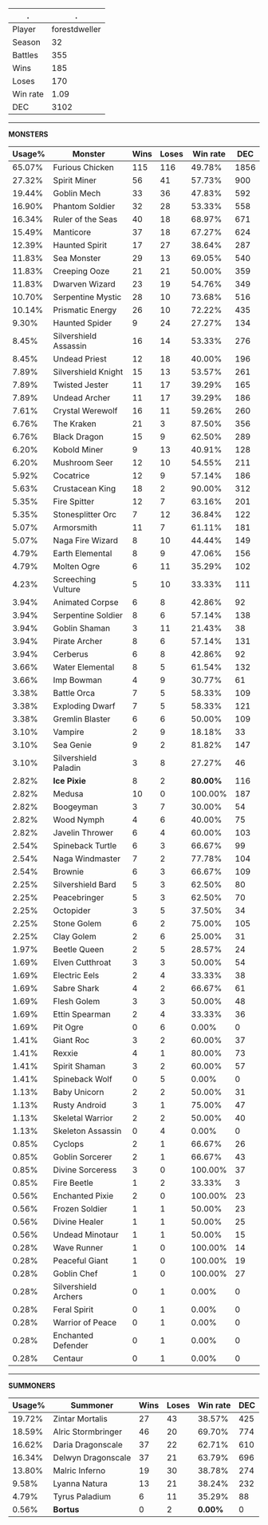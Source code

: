 .|.
|-|-
Player|forestdweller
Season|32
Battles|355
Wins|185
Loses|170
Win rate|1.09
DEC|3102

---
**MONSTERS**

Usage%|Monster|Wins|Loses|Win rate|DEC|
-|-|-|-|-|-|
65.07%|Furious Chicken|115|116|49.78%|1856|
27.32%|Spirit Miner|56|41|57.73%|900|
19.44%|Goblin Mech|33|36|47.83%|592|
16.90%|Phantom Soldier|32|28|53.33%|558|
16.34%|Ruler of the Seas|40|18|68.97%|671|
15.49%|Manticore|37|18|67.27%|624|
12.39%|Haunted Spirit|17|27|38.64%|287|
11.83%|Sea Monster|29|13|69.05%|540|
11.83%|Creeping Ooze|21|21|50.00%|359|
11.83%|Dwarven Wizard|23|19|54.76%|349|
10.70%|Serpentine Mystic|28|10|73.68%|516|
10.14%|Prismatic Energy|26|10|72.22%|435|
9.30%|Haunted Spider|9|24|27.27%|134|
8.45%|Silvershield Assassin|16|14|53.33%|276|
8.45%|Undead Priest|12|18|40.00%|196|
7.89%|Silvershield Knight|15|13|53.57%|261|
7.89%|Twisted Jester|11|17|39.29%|165|
7.89%|Undead Archer|11|17|39.29%|186|
7.61%|Crystal Werewolf|16|11|59.26%|260|
6.76%|The Kraken|21|3|87.50%|356|
6.76%|Black Dragon|15|9|62.50%|289|
6.20%|Kobold Miner|9|13|40.91%|128|
6.20%|Mushroom Seer|12|10|54.55%|211|
5.92%|Cocatrice|12|9|57.14%|186|
5.63%|Crustacean King|18|2|90.00%|312|
5.35%|Fire Spitter|12|7|63.16%|201|
5.35%|Stonesplitter Orc|7|12|36.84%|122|
5.07%|Armorsmith|11|7|61.11%|181|
5.07%|Naga Fire Wizard|8|10|44.44%|149|
4.79%|Earth Elemental|8|9|47.06%|156|
4.79%|Molten Ogre|6|11|35.29%|102|
4.23%|Screeching Vulture|5|10|33.33%|111|
3.94%|Animated Corpse|6|8|42.86%|92|
3.94%|Serpentine Soldier|8|6|57.14%|138|
3.94%|Goblin Shaman|3|11|21.43%|38|
3.94%|Pirate Archer|8|6|57.14%|131|
3.94%|Cerberus|6|8|42.86%|92|
3.66%|Water Elemental|8|5|61.54%|132|
3.66%|Imp Bowman|4|9|30.77%|61|
3.38%|Battle Orca|7|5|58.33%|109|
3.38%|Exploding Dwarf|7|5|58.33%|121|
3.38%|Gremlin Blaster|6|6|50.00%|109|
3.10%|Vampire|2|9|18.18%|33|
3.10%|Sea Genie|9|2|81.82%|147|
3.10%|Silvershield Paladin|3|8|27.27%|46|
2.82%|**Ice Pixie**|8|2|**80.00%**|116|
2.82%|Medusa|10|0|100.00%|187|
2.82%|Boogeyman|3|7|30.00%|54|
2.82%|Wood Nymph|4|6|40.00%|75|
2.82%|Javelin Thrower|6|4|60.00%|103|
2.54%|Spineback Turtle|6|3|66.67%|99|
2.54%|Naga Windmaster|7|2|77.78%|104|
2.54%|Brownie|6|3|66.67%|109|
2.25%|Silvershield Bard|5|3|62.50%|80|
2.25%|Peacebringer|5|3|62.50%|70|
2.25%|Octopider|3|5|37.50%|34|
2.25%|Stone Golem|6|2|75.00%|105|
2.25%|Clay Golem|2|6|25.00%|31|
1.97%|Beetle Queen|2|5|28.57%|24|
1.69%|Elven Cutthroat|3|3|50.00%|54|
1.69%|Electric Eels|2|4|33.33%|38|
1.69%|Sabre Shark|4|2|66.67%|61|
1.69%|Flesh Golem|3|3|50.00%|48|
1.69%|Ettin Spearman|2|4|33.33%|36|
1.69%|Pit Ogre|0|6|0.00%|0|
1.41%|Giant Roc|3|2|60.00%|37|
1.41%|Rexxie|4|1|80.00%|73|
1.41%|Spirit Shaman|3|2|60.00%|57|
1.41%|Spineback Wolf|0|5|0.00%|0|
1.13%|Baby Unicorn|2|2|50.00%|31|
1.13%|Rusty Android|3|1|75.00%|47|
1.13%|Skeletal Warrior|2|2|50.00%|40|
1.13%|Skeleton Assassin|0|4|0.00%|0|
0.85%|Cyclops|2|1|66.67%|26|
0.85%|Goblin Sorcerer|2|1|66.67%|43|
0.85%|Divine Sorceress|3|0|100.00%|37|
0.85%|Fire Beetle|1|2|33.33%|3|
0.56%|Enchanted Pixie|2|0|100.00%|23|
0.56%|Frozen Soldier|1|1|50.00%|23|
0.56%|Divine Healer|1|1|50.00%|25|
0.56%|Undead Minotaur|1|1|50.00%|15|
0.28%|Wave Runner|1|0|100.00%|14|
0.28%|Peaceful Giant|1|0|100.00%|19|
0.28%|Goblin Chef|1|0|100.00%|27|
0.28%|Silvershield Archers|0|1|0.00%|0|
0.28%|Feral Spirit|0|1|0.00%|0|
0.28%|Warrior of Peace|0|1|0.00%|0|
0.28%|Enchanted Defender|0|1|0.00%|0|
0.28%|Centaur|0|1|0.00%|0|

---
**SUMMONERS**

Usage%|Summoner|Wins|Loses|Win rate|DEC|
-|-|-|-|-|-|
19.72%|Zintar Mortalis|27|43|38.57%|425|
18.59%|Alric Stormbringer|46|20|69.70%|774|
16.62%|Daria Dragonscale|37|22|62.71%|610|
16.34%|Delwyn Dragonscale|37|21|63.79%|696|
13.80%|Malric Inferno|19|30|38.78%|274|
9.58%|Lyanna Natura|13|21|38.24%|232|
4.79%|Tyrus Paladium|6|11|35.29%|88|
0.56%|**Bortus**|0|2|**0.00%**|0|
